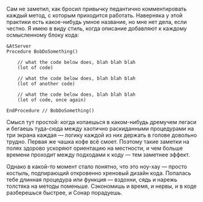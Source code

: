 ﻿Сам не заметил, как бросил привычку педантично комментировать каждый метод, с которым приходится работать. Наверняка у этой практики есть какое-нибудь умное название, но мне нет дела, если честно. Я имею в виду стиль, когда описание добавляют к каждому осмысленному блоку кода:

    &AtServer
    Procedure BobDoSomething()

        // what the code below does, blah blah blah
        (lot of code)

        // what the code below does, blah blah blah
        (lot of another code)

        // what the code below does, blah blah blah
        (lot of code, once again)

    EndProcedure // BobDoSomething()

Смысл тут простой: когда копаешься в каком-нибудь дремучем легаси и бегаешь туда-сюда между хаотично раскиданными процедурами на три экрана каждая — логику каждой из них держать в голове довольно трудно. Первая же чашка кофе всё смоет. Поэтому такие заметки на полях здорово ускоряют ориентацию на местности, и чем больше времени проходит между подходами к коду — тем заметнее эффект.

Однако в какой-то момент стало понятно, что это ноу-хау — просто костыль, подпирающий откровенно хреновый дизайн кода. Попалась тебе длинная процедура или функция — вздохни, сядь и нарежь толстяка на методы поменьше. Сэкономишь и время, и нервы, и в коде разберешься быстрее, и Сонар порадуешь.